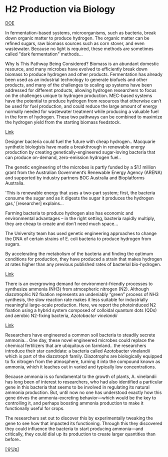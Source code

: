 # H2 Production via Biology

[DOE](https://www.energy.gov/eere/fuelcells/hydrogen-production-microbial-biomass-conversion)

In fermentation-based systems, microorganisms, such as bacteria, break
down organic matter to produce hydrogen. The organic matter can be
refined sugars, raw biomass sources such as corn stover, and even
wastewater. Because no light is required, these methods are sometimes
called "dark fermentation" methods...

Why Is This Pathway Being Considered? Biomass is an abundant domestic
resource, and many microbes have evolved to efficiently break down
biomass to produce hydrogen and other products. Fermentation has
already been used as an industrial technology to generate biofuels and
other products, and many of the challenges to scaling up systems have
been addressed for different products, allowing hydrogen researchers
to focus on the challenges unique to hydrogen production. MEC-based
systems have the potential to produce hydrogen from resources that
otherwise can’t be used for fuel production, and could reduce the
large amount of energy normally needed for wastewater treatment while
producing a valuable fuel in the form of hydrogen. These two pathways
can be combined to maximize the hydrogen yield from the starting
biomass feedstock.

[Link](https://lighthouse.mq.edu.au/article/september2/designer-bacteria-could-fuel-the-future-with-cheap-hydrogen)

Designer bacteria could fuel the future with cheap
hydrogen.. Macquarie synthetic biologists have made a breakthrough in
renewable energy production by creating genetically-engineered
sugar-loving bacteria that can produce on-demand, zero-emission
hydrogen fuel..

The genetic engineering of the microbes is partly funded by a $1.1
million grant from the Australian Government’s Renewable Energy Agency
(ARENA) and supported by industry partners BOC Australia and
Bioplatforms Australia.

'This is renewable energy that uses a two-part system; first, the
bacteria consume the sugar and as it digests the sugar it produces the
hydrogen gas,' [researcher] explains...

Farming bacteria to produce hydrogen also has economic and
environmental advantages – in the right setting, bacteria rapidly
multiply, they are cheap to create and don’t need much space...

The University team has used genetic engineering approaches to change
the DNA of certain strains of E. coli bacteria to produce hydrogen
from sugars.

By accelerating the metabolism of the bacteria and finding the optimum
conditions for production, they have produced a strain that makes
hydrogen at rates higher than any previous published rates of
bacterial bio-hydrogen.

<a name='ammonia'/>

[Link](https://pubs.acs.org/doi/10.1021/jacs.2c01886)

There is an evergrowing demand for environment-friendly processes to
synthesize ammonia (NH3) from atmospheric nitrogen (N2). Although
diazotrophic N2 fixation represents an undeniably “green” process of
NH3 synthesis, the slow reaction rate makes it less suitable for
industrially meaningful large-scale production. Here, we report the
photoinduced N2 fixation using a hybrid system composed of colloidal
quantum dots (QDs) and aerobic N2-fixing bacteria, *Azotobacter
vinelandii*

[Link](https://www.anthropocenemagazine.org/2022/02/ammonia-secreting-bacteria-bring-us-closer-to-a-world-free-of-industrial-fertilizers%EF%BF%BC/)

Researchers have engineered a common soil bacteria to steadily secrete
ammonia... One day, these novel engineered microbes could replace the
chemical fertilizers that are ubiquitous on farmland.. the researchers
introduce their star candidate: a bacteria called Azotobacter
vinelandii which is part of the diazotroph family. Diazotrophs are
biologically equipped to fix nitrogen from the atmosphere, turning it
into the compound known as ammonia, which it leaches out in varied and
typically low concentrations.

Because ammonia is so fundamental to the growth of plants,
A. vinelandii has long been of interest to researchers, who had also
identified a particular gene in this bacteria that seems to be
involved in regulating its natural ammonia production. But, until now
no one has understood exactly how this gene drives the
ammonia-excreting behavior—which would be the key to controlling it,
and perhaps boosting ammonia production to make it functionally useful
for crops.

The researchers set out to discover this by experimentally tweaking
the gene to see how that impacted its functioning. Through this they
discovered they could influence the bacteria to start producing
ammonia—and critically, they could dial up its production to create
larger quantities than before..

[[⇪Up]](h2-production.html)
